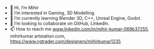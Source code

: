 - 👋 Hi, I’m Mihir
- 👀 I’m interested in Gaming, 3D Modelling.
- 🌱 I’m currently learning Blender 3D, C++, Unreal Engine, Godot.
- 💞️ I’m looking to collaborate on GitHub, LinkedIn.
- 📫 How to reach me www.linkedin.com/in/mihir-kumar-068b37255, mihirkumar.artstation.com, https://www.cgtrader.com/designers/mihirkumar1235

<!---
Mihir-dx/Mihir-dx is a ✨ special ✨ repository because its `README.md` (this file) appears on your GitHub profile.
You can click the Preview link to take a look at your changes.
--->
